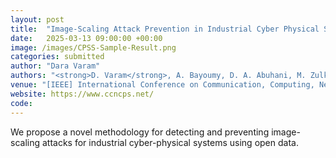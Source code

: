 ```yaml
---
layout: post
title:  "Image-Scaling Attack Prevention in Industrial Cyber Physical Systems"
date:   2025-03-13 09:00:00 +00:00
image: /images/CPSS-Sample-Result.png
categories: submitted
author: "Dara Varam"
authors: "<strong>D. Varam</strong>, A. Bayoumy, D. A. Abuhani, M. Zulkernine"
venue: "[IEEE] International Conference on Communication, Computing, Networking, and Control in Cyber-Phyisical Systems (CCNCPS'25)"
website: https://www.ccncps.net/
code: 
---
```


We propose a novel methodology for detecting and preventing image-scaling attacks for industrial cyber-physical systems using open data.
